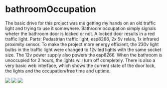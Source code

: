 # bathroomOccupation
The basic drive for this project was me getting my hands on an old traffic light and trying to use it somewhere. Bathroom occupation simply signals wheter the bathroom door is locked or not. A locked door results in a red traffic light. Parts: Pedastrian traffic light, esp8266, 2x 5v relais, 1x infrared proximity sensor. To make the project more energy efficient, the 230v light bulbs in the traffic light were changed to 12v led lights with the same socket size. The 12v power supply also powers the esp8266. When the bathroom is unoccupied for 2 hours, the lights will turn off completely. There is also a very basic web interface, which shows the current state of the door lock, the lights and the occupation/free time and uptime.

![](https://kuenzler.io/img/gh/2019-11-16%2013.44.27.jpg)
![](https://kuenzler.io/img/gh/2019-11-16%2013.44.36.jpg)
![](https://kuenzler.io/img/gh/2019-11-16%2013.44.13.jpg)

